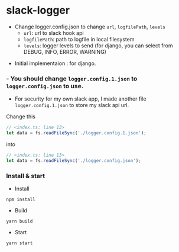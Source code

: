 # slack-logger
* Change logger.config.json to change `url`, `logfilePath`, `levels`
  * `url`: url to slack hook api
  * `logfilePath`: path to logfile in local filesystem
  * `levels`: logger levels to send (for django, you can select from DEBUG, INFO, ERROR, WARNING)

- Initial implementaion : for django.

### - You should change `logger.config.1.json` to `logger.config.json` to use.
  * For security for my own slack app, I made another file `logger.config.1.json` to store my slack api url.

Change this
```javascript
// <index.ts: line 13>
let data = fs.readFileSync('./logger.config.1.json');
```

into
```javascript
// <index.ts: line 13>
let data = fs.readFileSync('./logger.config.json');
```

### Install & start
* Install
```color: "#acb0b7"
npm install
```

* Build
```
yarn build
```

* Start
```
yarn start
```
